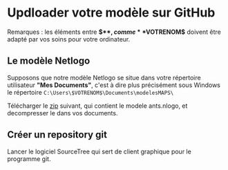 # Updloader votre modèle sur GitHub

Remarques : les éléments entre **$$**, comme **$VOTRENOM$** doivent être adapté par vos soins pour votre ordinateur.

## Le modèle Netlogo

Supposons que notre modèle Netlogo se situe dans votre répertoire utilisateur **"Mes Documents"**, c'est à dire plus précisément sous Windows le répertoire `C:\Users\$VOTRENOM$\Documents\modelesMAPS\`

Télécharger le [zip](assets/modeleMaps.zip) suivant, qui contient le modele ants.nlogo, et decompresser le dans vos documents.

## Créer un repository git 

Lancer le logiciel SourceTree qui sert de client graphique pour le programme git.
